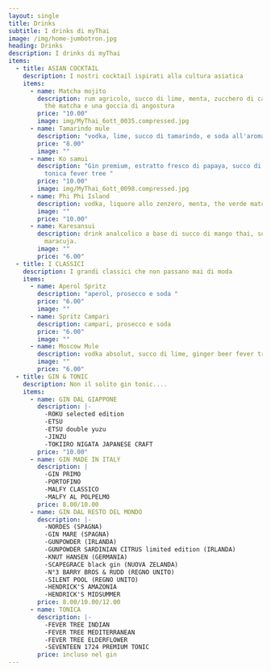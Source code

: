 ```yaml
---
layout: single
title: Drinks
subtitle: I drinks di myThai
image: /img/home-jumbotron.jpg
heading: Drinks
description: I drinks di myThai
items:
  - title: ASIAN COCKTAIL
    description: I nostri cocktail ispirati alla cultura asiatica
    items:
      - name: Matcha mojito
        description: rum agricolo, succo di lime, menta, zucchero di canna, polvere di
          thè matcha e una goccia di angostura
        price: "10.00"
        image: img/MyThai_6ott_0035.compressed.jpg
      - name: Tamarindo mule
        description: "vodka, lime, succo di tamarindo, e soda all'aroma di limone "
        price: "8.00"
        image: ""
      - name: Ko samui
        description: "Gin premium, estratto fresco di papaya, succo di lime, menta,
          tonica fever tree "
        price: "10.00"
        image: img/MyThai_6ott_0098.compressed.jpg
      - name: Phi Phi Island
        description: vodka, liquore allo zenzero, menta, the verde matcha al gusto yuzu
        image: ""
        price: "10.00"
      - name: Karesansui
        description: drink analcolico a base di succo di mango thai, soda all'ananas e
          maracuja.
        image: ""
        price: "6.00"
  - title: I CLASSICI
    description: I grandi classici che non passano mai di moda
    items:
      - name: Aperol Spritz
        description: "aperol, prosecco e soda "
        price: "6.00"
        image: ""
      - name: Spritz Campari
        description: campari, prosecco e soda
        price: "6.00"
        image: ""
      - name: Moscow Mule
        description: vodka absolut, succo di lime, ginger beer fever tree
        image: ""
        price: "6.00"
  - title: GIN & TONIC
    description: Non il solito gin tonic....
    items:
      - name: GIN DAL GIAPPONE
        description: |-
          -ROKU selected edition
          -ETSU
          -ETSU double yuzu
          -JINZU
          -TOKIIRO NIGATA JAPANESE CRAFT
        price: "10.00"
      - name: GIN MADE IN ITALY
        description: |
          -GIN PRIMO
          -PORTOFINO
          -MALFY CLASSICO
          -MALFY AL POLPELMO 
        price: 8.00/10.00
      - name: GIN DAL RESTO DEL MONDO
        description: |-
          -NORDES (SPAGNA)
          -GIN MARE (SPAGNA)
          -GUNPOWDER (IRLANDA)
          -GUNPOWDER SARDINIAN CITRUS limited edition (IRLANDA)
          -KNUT HANSEN (GERMANIA)
          -SCAPEGRACE black gin (NUOVA ZELANDA)
          -N°3 BARRY BROS & RUDD (REGNO UNITO)
          -SILENT POOL (REGNO UNITO)
          -HENDRICK'S AMAZONIA
          -HENDRICK'S MIDSUMMER
        price: 8.00/10.00/12.00
      - name: TONICA
        description: |-
          -FEVER TREE INDIAN
          -FEVER TREE MEDITERRANEAN 
          -FEVER TREE ELDERFLOWER
          -SEVENTEEN 1724 PREMIUM TONIC
        price: incluso nel gin
---
```

